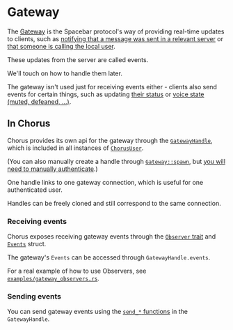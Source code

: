# Gateway

The [Gateway](https://docs.discord.sex/topics/gateway) is the Spacebar protocol's way of providing real-time updates to clients, such as [notifying that a message was sent in a relevant server](https://docs.rs/chorus/latest/chorus/types/struct.MessageCreate.html) or [that someone is calling the local user](https://docs.rs/chorus/latest/chorus/types/struct.CallCreate.html).

These updates from the server are called events.

We'll touch on how to handle them later.

The gateway isn't used just for receiving events either - clients also send events for certain things, such as updating [their status](https://docs.rs/chorus/latest/chorus/types/struct.UpdatePresence.html) or [voice state (muted, defeaned, ...)](https://docs.rs/chorus/latest/chorus/types/struct.UpdateVoiceState.html).

## In Chorus

Chorus provides its own api for the gateway through the [`GatewayHandle`](https://docs.rs/chorus/latest/chorus/gateway/handle/struct.GatewayHandle.html), which is included in all instances of [`ChorusUser`](https://docs.rs/chorus/latest/chorus/instance/struct.ChorusUser.html).

(You can also manually create a handle through [`Gateway::spawn`](https://docs.rs/chorus/latest/chorus/gateway/gateway/struct.Gateway.html), but [you will need to manually authenticate](https://docs.rs/chorus/latest/chorus/gateway/handle/struct.GatewayHandle.html#method.send_identify).)

One handle links to one gateway connection, which is useful for one authenticated user.

Handles can be freely cloned and still correspond to the same connection.

### Receiving events

Chorus exposes receiving gateway events through the [`Observer` trait](https://docs.rs/chorus/latest/chorus/gateway/trait.Observer.html) and [`Events`](https://docs.rs/chorus/latest/chorus/gateway/gateway/event/struct.Events.html) struct.

The gateway's `Events` can be accessed through `GatewayHandle.events`.

For a real example of how to use Observers, see [`examples/gateway_observers.rs`](https://github.com/polyphony-chat/chorus/blob/dev/examples/gateway_observers.rs).

### Sending events

You can send gateway events using the [`send_*` functions](https://docs.rs/chorus/latest/chorus/gateway/handle/struct.GatewayHandle.html#implementations) in the `GatewayHandle`.
